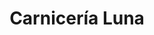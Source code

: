 ---
title: "Carnicería Luna"
url: /hinojosa-del-duque/carniceria-luna-calle-virgen-de-guia/
shop: carnicero
---